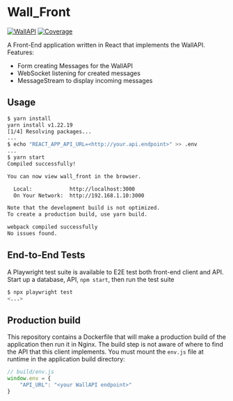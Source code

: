 # Wall_Front

[![WallAPI](https://github.com/chazapp/o11y/actions/workflows/wall_front_tests.yaml/badge.svg)](https://github.com/chazapp/o11y/actions/workflows/wall_front_tests.yaml)
[![Coverage](https://codecov.io/gh/chazapp/o11y/graph/badge.svg?token=FIAGTCSSD1&flag=wall-front)](https://codecov.io/gh/chazapp/o11y)  

A Front-End application written in React that implements the WallAPI.
Features:

- Form creating Messages for the WallAPI
- WebSocket listening for created messages
- MessageStream to display incoming messages

## Usage

```bash
$ yarn install
yarn install v1.22.19
[1/4] Resolving packages...
...
$ echo "REACT_APP_API_URL=<http://your.api.endpoint>" >> .env
...
$ yarn start
Compiled successfully!

You can now view wall_front in the browser.

  Local:            http://localhost:3000
  On Your Network:  http://192.168.1.10:3000

Note that the development build is not optimized.
To create a production build, use yarn build.

webpack compiled successfully
No issues found.
```

## End-to-End Tests

A Playwright test suite is available to E2E test both front-end client and API.
Start up a database, API, `npm start`, then run the test suite

```bash
$ npx playwright test
<...>

```

## Production build

This repository contains a Dockerfile that will make a production build
of the application then run it in Nginx. The build step is not aware of
where to find the API that this client implements.
You must mount the `env.js` file at runtime in the application build directory:

```js
// build/env.js
window.env = {
    "API_URL": "<your WallAPI endpoint>"
}
```
